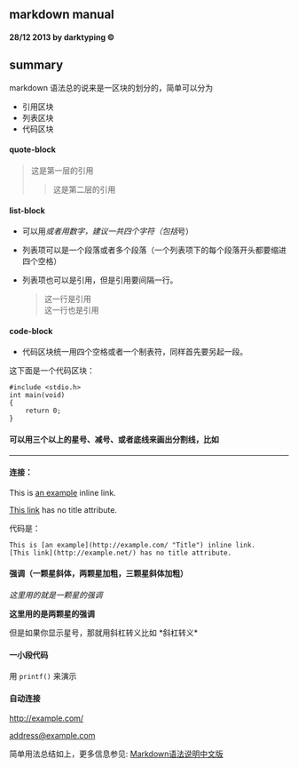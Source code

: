 
## markdown manual 
#### 28/12 2013 by darktyping &copy;

## summary

markdown 语法总的说来是一区块的划分的，简单可以分为
* 引用区块
* 列表区块
* 代码区块

#### quote-block
>这是第一层的引用
>>这是第二层的引用


#### list-block
*   可以用*或者用数字，建议一共四个字符（包括*号）
*   列表项可以是一个段落或者多个段落（一个列表项下的每个段落开头都要缩进四个空格）
*   列表项也可以是引用，但是引用要间隔一行。

    > 这一行是引用  
	> 这一行也是引用


#### code-block
*   代码区块统一用四个空格或者一个制表符，同样首先要另起一段。  

这下面是一个代码区块：

    #include <stdio.h>
	int main(void)
	{
		return 0;
	}


#### 可以用三个以上的星号、减号、或者底线来画出分割线，比如
****

#### 连接：

This is [an example](http://example.com/ "Title") inline link.

[This link](http://example.net/) has no title attribute.

代码是：
 
    This is [an example](http://example.com/ "Title") inline link.
	[This link](http://example.net/) has no title attribute.

#### 强调（一颗星斜体，两颗星加粗，三颗星斜体加粗）

*这里用的就是一颗星的强调*

**这里用的是两颗星的强调**

但是如果你显示星号，那就用斜杠转义比如 \*斜杠转义\*

#### 一小段代码
用 `printf()` 来演示


#### 自动连接
<http://example.com/>

<address@example.com>

简单用法总结如上，更多信息参见: [Markdown语法说明中文版](http://wowubuntu.com/markdown/#list)